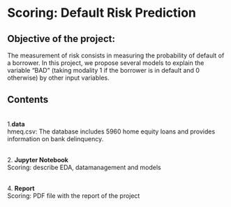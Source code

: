 # Scoring: Default Risk Prediction 

## Objective of the project: 
The measurement of risk consists in measuring the probability of default of a borrower. In this project, we propose several models to explain the variable “BAD” (taking modality 1 if the borrower is in default and 0 otherwise) by other input variables. 

## Contents 

<br/>1.**data**
<br/> hmeq.csv: The database includes 5960 home equity loans and provides information on bank delinquency. 

<br/>2. **Jupyter Notebook**
<br/> Scoring: describe EDA, datamanagement and models 

<br/>4. **Report**
<br/>  Scoring: PDF file with the report of the project 
